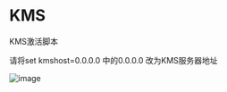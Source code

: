 # KMS
KMS激活脚本

请将set kmshost=0.0.0.0 中的0.0.0.0 改为KMS服务器地址


![image](https://user-images.githubusercontent.com/105900097/193449218-8db448de-1f3b-4884-824c-0af49031bfda.png)
